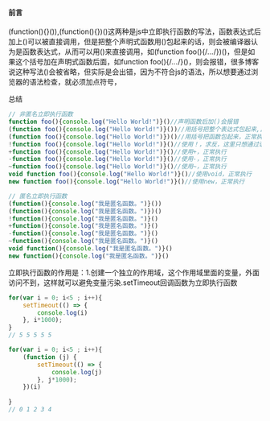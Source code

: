 #### 前言
(function(){}()),(function(){})()这两种是js中立即执行函数的写法，函数表达式后加上()可以被直接调用，但是把整个声明式函数用()包起来的话，则会被编译器认为是函数表达式，从而可以用()来直接调用，如(function foo(){/*...*/})()，但是如果这个括号加在声明式函数后面，如function foo(){/*...*/}()，则会报错，很多博客说这种写法()会被省略，但实际是会出错，因为不符合js的语法，所以想要通过浏览器的语法检查，就必须加点符号，

总结
```js
// 非匿名立即执行函数
function foo(){console.log("Hello World!")}()//声明函数后加()会报错
(function foo(){console.log("Hello World!")}())//用括号把整个表达式包起来,正常执行
(function foo(){console.log("Hello World!")})()//用括号把函数包起来，正常执行
!function foo(){console.log("Hello World!")}()//使用！，求反，这里只想通过语法检查。
+function foo(){console.log("Hello World!")}()//使用+，正常执行
-function foo(){console.log("Hello World!")}()//使用-，正常执行
~function foo(){console.log("Hello World!")}()//使用~，正常执行
void function foo(){console.log("Hello World!")}()//使用void，正常执行
new function foo(){console.log("Hello World!")}()//使用new，正常执行
```
```js
// 匿名立即执行函数
(function(){console.log("我是匿名函数。")}())
(function(){console.log("我是匿名函数。")})()
!function(){console.log("我是匿名函数。")}()
+function(){console.log("我是匿名函数。")}()
-function(){console.log("我是匿名函数。")}()
~function(){console.log("我是匿名函数。")}()
void function(){console.log("我是匿名函数。")}()
new function(){console.log("我是匿名函数。")}()
```

立即执行函数的作用是：1.创建一个独立的作用域，这个作用域里面的变量，外面访问不到，这样就可以避免变量污染.setTimeout回调函数为立即执行函数
```js
for(var i = 0; i<5 ; i++){
    setTimeout(() => {
        console.log(i)
    }, i*1000);
}
// 5 5 5 5 5 

for(var i = 0; i<5 ; i++){
    (function (j) {
        setTimeout(() => {
            console.log(j)
        }, j*1000);
    })(i)
    
}
// 0 1 2 3 4
```

